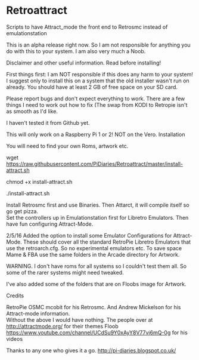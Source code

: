 # Retroattract
Scripts to have Attract_mode the front end to Retrosmc instead of emulationstation


This is an alpha release right now. So I am not responsible for anything you do with this to your system. I am also very much a Noob. 




Disclaimer and other useful information. Read before installing!

First things first: I am NOT responsible if this does any harm to your system! I suggest only to install this on a system that the old installer wasn't run on already. You should have at least 2 GB of free space on your SD card.

Please report bugs and don't expect everything to work.  There are a few things I need to work out how to fix (The swap from KODI to Retropie isn't as smooth as I'd like. 

I haven't tested it from Github yet. 

This will only work on a Raspberry Pi 1 or 2! NOT on the Vero.
Installation

You will need to find your own Roms, artwork etc. 

wget https://raw.githubusercontent.com/PiDiaries/Retroattract/master/install-attract.sh

chmod +x install-attract.sh

./install-attract.sh

 Install Retrosmc first and use Binaries. Then Attarct, it will compile itself so go get pizza.  
 Set the controllers up in Emulationstation first for Libretro Emulators.  Then have fun configuring Attract-Mode. 

2/5/16 
Added the option to install some Emulator Configurations for Attract-Mode.  These should cover all the standard RetroPie Libretro Emulators that use the retroarch.cfg.  So no experimental emulators etc.  To save space Mame & FBA use the same folders in the Arcade directory for Artwork. 

WARNING.  I don't have roms for all systems so I couldn't test them all. So some of the rarer systems might need tweaked. 

I've also added some of the folders that are on Floobs image for Artwork. 

Credits

RetroPie 
OSMC 
mcobit for his Retrosmc. 
And Andrew Mickelson for his Attract-mode information.  
Without the above I would have nothing.
The people over at http://attractmode.org/ for their themes
Floob https://www.youtube.com/channel/UCdSu9Y0xAyY8V77vj6mQ-0g for his videos


Thanks to any one who gives it a go. 
http://pi-diaries.blogspot.co.uk/

